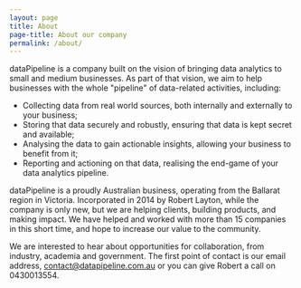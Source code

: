 ```yaml
---
layout: page
title: About
page-title: About our company
permalink: /about/
---
```


dataPipeline is a company built on the vision of bringing data analytics to small and medium businesses.
As part of that vision, we aim to help businesses with the whole "pipeline" of data-related activities, including:

* Collecting data from real world sources, both internally and externally to your business;
* Storing that data securely and robustly, ensuring that data is kept secret and available;
* Analysing the data to gain actionable insights, allowing your business to benefit from it;
* Reporting and actioning on that data, realising the end-game of your data analytics pipeline.

dataPipeline is a proudly Australian business, operating from the Ballarat region in Victoria.
Incorporated in 2014 by Robert Layton, while the company is only new, but we are helping clients, building products, and making impact.
We have helped and worked with more than 15 companies in this short time, and hope to increase our value to the community.

We are interested to hear about opportunities for collaboration, from industry, academia and government.
The first point of contact is our email address, [contact@datapipeline.com.au](mailto:datapipeline.com.au) or you can give Robert a call on 0430013554.


